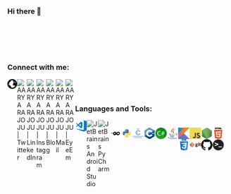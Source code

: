 ### Hi there 👋

<br>
<br>
<br>
<br>

### Connect with me:

[<img align="left" alt="aaryarajoju.github.io" width="22px" src="https://raw.githubusercontent.com/iconic/open-iconic/master/svg/globe.svg" />][website]
[<img align="left" alt="AARYA RAJOJU | Twitter" width="22px" src="https://cdn.jsdelivr.net/npm/simple-icons@v3/icons/twitter.svg" />][twitter]
[<img align="left" alt="AARYA RAJOJU | LinkedIn" width="22px" src="https://cdn.jsdelivr.net/npm/simple-icons@v3/icons/linkedin.svg" />][linkedin]
[<img align="left" alt="AARYA RAJOJU | Instagram" width="22px" src="https://cdn.jsdelivr.net/npm/simple-icons@v3/icons/instagram.svg" />][instagram]
[<img align="left" alt="AARYA RAJOJU | Blog" width="22px" src="https://simpleicons.org/icons/wordpress.svg" />][blog]
[<img align="left" alt="AARYA RAJOJU | Mail" width="22px" src="https://simpleicons.org/icons/gmail.svg" />][mail]
[<img align="left" alt="AARYA RAJOJU | EyeEm" width="22px" src="https://simpleicons.org/icons/eyeem.svg" />][eyeem]


<br>
<br>

### Languages and Tools:

<img align="left" alt="Visual Studio Code" width="26px" src="https://raw.githubusercontent.com/github/explore/80688e429a7d4ef2fca1e82350fe8e3517d3494d/topics/visual-studio-code/visual-studio-code.png" />
<!--
<img align="left" alt="JetBrains GoLand" width="26px" src="" />
<img align="left" alt="JetBrains IntelliJ Idea" width="26px" src="https://simpleicons.org/icons/intellijidea.svg" />
-->
<img align="left" alt="JetBrains Android Studio" width="26px" src="https://simpleicons.org/icons/androidstudio.svg" />
<img align="left" alt="JetBrains PyCharm" width="26px" src="https://simpleicons.org/icons/pycharm.svg" />
<br>
<img align="left" alt="Go" width="26px" src="https://raw.githubusercontent.com/github/explore/80688e429a7d4ef2fca1e82350fe8e3517d3494d/topics/go/go.png" />
<img align="left" alt="python" width="26px" src="https://raw.githubusercontent.com/github/explore/80688e429a7d4ef2fca1e82350fe8e3517d3494d/topics/python/python.png" />
<img align="left" alt="C" width="26px" src="https://raw.githubusercontent.com/github/explore/80688e429a7d4ef2fca1e82350fe8e3517d3494d/topics/c/c.png" />
<img align="left" alt="C++" width="26px" src="https://raw.githubusercontent.com/github/explore/80688e429a7d4ef2fca1e82350fe8e3517d3494d/topics/cpp/cpp.png" />
<img align="left" alt="C#" width="26px" src="https://raw.githubusercontent.com/github/explore/80688e429a7d4ef2fca1e82350fe8e3517d3494d/topics/csharp/csharp.png" />
<img align="left" alt="Java" width="26px" src="https://raw.githubusercontent.com/github/explore/80688e429a7d4ef2fca1e82350fe8e3517d3494d/topics/java/java.png" />
<img align="left" alt="Kotlin" width="26px" src="https://raw.githubusercontent.com/github/explore/80688e429a7d4ef2fca1e82350fe8e3517d3494d/topics/kotlin/kotlin.png" />
<img align="left" alt="JavaScript" width="26px" src="https://raw.githubusercontent.com/github/explore/80688e429a7d4ef2fca1e82350fe8e3517d3494d/topics/javascript/javascript.png" />
<img align="left" alt="Node.js" width="26px" src="https://raw.githubusercontent.com/github/explore/80688e429a7d4ef2fca1e82350fe8e3517d3494d/topics/nodejs/nodejs.png" />
<img align="left" alt="HTML5" width="26px" src="https://raw.githubusercontent.com/github/explore/80688e429a7d4ef2fca1e82350fe8e3517d3494d/topics/html/html.png" />
<img align="left" alt="CSS3" width="26px" src="https://raw.githubusercontent.com/github/explore/80688e429a7d4ef2fca1e82350fe8e3517d3494d/topics/css/css.png" />
<img align="left" alt="Git" width="26px" src="https://raw.githubusercontent.com/github/explore/80688e429a7d4ef2fca1e82350fe8e3517d3494d/topics/git/git.png" />
<img align="left" alt="GitHub" width="26px" src="https://raw.githubusercontent.com/github/explore/78df643247d429f6cc873026c0622819ad797942/topics/github/github.png" />
<img align="left" alt="Terminal" width="26px" src="https://raw.githubusercontent.com/github/explore/80688e429a7d4ef2fca1e82350fe8e3517d3494d/topics/terminal/terminal.png" />




<!--

<img align="left" alt="" width="26px" src="" />
<img align="left" alt="" width="26px" src="" />
-->


<!--
- 🔭 I’m currently working on: a website for beginers to start learning python
- 🌱 I’m currently learning: GoLang
- 📫 How to reach me: <a href="mailto:code.aarya@gmail.com">code.aarya@gmail.com</a> or <a href="mailto:hey.aarya@gmail.com">hey.aarya@gmail.com</a> 
- 😄 Pronouns: He/Him
- ⚡ Fun fact: GoLang is the best language
-->
<br>
<br>
<!--
<a href="https://github.com/aaryarajoju">GitHub Profile</a><br>
<a href="https://www.linkedin.com/in/aaryarajoju/">Linkedin Profile</a><br>

<a href="https://aaryarajoju.github.io">GitHub Pages</a><br>
<a href="https://aaryarajoju.github.io/portfolio">A personal Portfolio hosted on GitHub Pages</a><br>
<a href="https://aaryarajoju.github.io/aaryarajoju">A personal website hosted on GitHub Pages</a><br>
<a href="https://aaryarajoju.github.io/python/">A website to Learn Python</a><br>
<a href="https://aaryarajoju.github.io/">AARYA RAJOJU - </a><br>
<a href="https://aaryarajoju.github.io/">AARYA RAJOJU - </a><br>

-->
<br>
<br>

<!--
**aaryarajoju/aaryarajoju** is a ✨ _special_ ✨ repository because its `README.md` (this file) appears on your GitHub profile.

Here are some ideas to get you started:

- 🔭 I’m currently working on ...
- 🌱 I’m currently learning ...
- 👯 I’m looking to collaborate on ...
- 🤔 I’m looking for help with ...
- 💬 Ask me about ...
- 📫 How to reach me: ...
- 😄 Pronouns: ...
- ⚡ Fun fact: ...
-->


[website]: https://aaryarajoju.github.io/
[twitter]: https://twitter.com/AaryaRajoju
[blog]: https://aaryarajoju.wordpress.com/
[instagram]: https://instagram.com/aaryarajoju
[mail]: mailto:code.aarya@gmail.com
[linkedin]: https://linkedin.com/in/aaryarajoju
[eyeem]: https://www.eyeem.com/u/capturedbyarx
